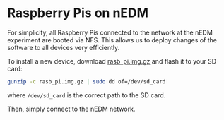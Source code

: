 Raspberry Pis on nEDM
=====================

For simplicity, all Raspberry Pis connected to the network at the nEDM
experiment are booted via NFS.  This allows us to deploy changes of the
software to all devices very efficiently.

To install a new device, download [rasb_pi.img.gz](rasb_pi.img.gz) and flash it
to your SD card:

```sh
gunzip -c rasb_pi.img.gz | sudo dd of=/dev/sd_card
```

where `/dev/sd_card` is the correct path to the SD card.

Then, simply connect to the nEDM network.


